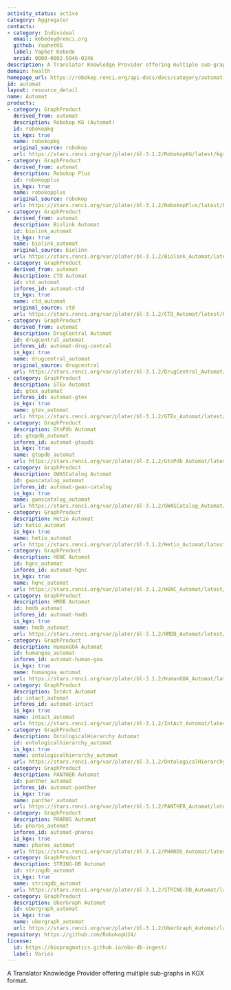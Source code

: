 ```yaml
---
activity_status: active
category: Aggregator
contacts:
- category: Individual
  email: kebedey@renci.org
  github: YaphetKG
  label: Yaphet Kebede
  orcid: 0000-0002-5046-0246
description: A Translator Knowledge Provider offering multiple sub-graphs in KGX format.
domain: health
homepage_url: https://robokop.renci.org/api-docs/docs/category/automat
id: automat
layout: resource_detail
name: Automat
products:
- category: GraphProduct
  derived_from: automat
  description: Robokop KG (Automat)
  id: robokopkg
  is_kgx: true
  name: robokopkg
  original_source: robokop
  url: https://stars.renci.org/var/plater/bl-3.1.2/RobokopKG/latest/kgx_files
- category: GraphProduct
  derived_from: automat
  description: Robokop Plus
  id: robokopplus
  is_kgx: true
  name: robokopplus
  original_source: robokop
  url: https://stars.renci.org/var/plater/bl-3.1.2/RobokopPlus/latest/kgx_files
- category: GraphProduct
  derived_from: automat
  description: Biolink Automat
  id: biolink_automat
  is_kgx: true
  name: biolink_automat
  original_source: biolink
  url: https://stars.renci.org/var/plater/bl-3.1.2/Biolink_Automat/latest/kgx_files
- category: GraphProduct
  derived_from: automat
  description: CTD Automat
  id: ctd_automat
  infores_id: automat-ctd
  is_kgx: true
  name: ctd_automat
  original_source: ctd
  url: https://stars.renci.org/var/plater/bl-3.1.2/CTD_Automat/latest/kgx_files
- category: GraphProduct
  derived_from: automat
  description: DrugCentral Automat
  id: drugcentral_automat
  infores_id: automat-drug-central
  is_kgx: true
  name: drugcentral_automat
  original_source: drugcentral
  url: https://stars.renci.org/var/plater/bl-3.1.2/DrugCentral_Automat/latest/kgx_files
- category: GraphProduct
  description: GTEx Automat
  id: gtex_automat
  infores_id: automat-gtex
  is_kgx: true
  name: gtex_automat
  url: https://stars.renci.org/var/plater/bl-3.1.2/GTEx_Automat/latest/kgx_files
- category: GraphProduct
  description: GtoPdb Automat
  id: gtopdb_automat
  infores_id: automat-gtopdb
  is_kgx: true
  name: gtopdb_automat
  url: https://stars.renci.org/var/plater/bl-3.1.2/GtoPdb_Automat/latest/kgx_files
- category: GraphProduct
  description: GWASCatalog Automat
  id: gwascatalog_automat
  infores_id: automat-gwas-catalog
  is_kgx: true
  name: gwascatalog_automat
  url: https://stars.renci.org/var/plater/bl-3.1.2/GWASCatalog_Automat/latest/kgx_files
- category: GraphProduct
  description: Hetio Automat
  id: hetio_automat
  is_kgx: true
  name: hetio_automat
  url: https://stars.renci.org/var/plater/bl-3.1.2/Hetio_Automat/latest/kgx_files
- category: GraphProduct
  description: HGNC Automat
  id: hgnc_automat
  infores_id: automat-hgnc
  is_kgx: true
  name: hgnc_automat
  url: https://stars.renci.org/var/plater/bl-3.1.2/HGNC_Automat/latest/kgx_files
- category: GraphProduct
  description: HMDB Automat
  id: hmdb_automat
  infores_id: automat-hmdb
  is_kgx: true
  name: hmdb_automat
  url: https://stars.renci.org/var/plater/bl-3.1.2/HMDB_Automat/latest/kgx_files
- category: GraphProduct
  description: HumanGOA Automat
  id: humangoa_automat
  infores_id: automat-human-goa
  is_kgx: true
  name: humangoa_automat
  url: https://stars.renci.org/var/plater/bl-3.1.2/HumanGOA_Automat/latest/kgx_files
- category: GraphProduct
  description: IntAct Automat
  id: intact_automat
  infores_id: automat-intact
  is_kgx: true
  name: intact_automat
  url: https://stars.renci.org/var/plater/bl-3.1.2/IntAct_Automat/latest/kgx_files
- category: GraphProduct
  description: OntologicalHierarchy Automat
  id: ontologicalhierarchy_automat
  is_kgx: true
  name: ontologicalhierarchy_automat
  url: https://stars.renci.org/var/plater/bl-3.1.2/OntologicalHierarchy_Automat/latest/kgx_files
- category: GraphProduct
  description: PANTHER Automat
  id: panther_automat
  infores_id: automat-panther
  is_kgx: true
  name: panther_automat
  url: https://stars.renci.org/var/plater/bl-3.1.2/PANTHER_Automat/latest/kgx_files
- category: GraphProduct
  description: PHAROS Automat
  id: pharos_automat
  infores_id: automat-pharos
  is_kgx: true
  name: pharos_automat
  url: https://stars.renci.org/var/plater/bl-3.1.2/PHAROS_Automat/latest/kgx_files
- category: GraphProduct
  description: STRING-DB Automat
  id: stringdb_automat
  is_kgx: true
  name: stringdb_automat
  url: https://stars.renci.org/var/plater/bl-3.1.2/STRING-DB_Automat/latest/kgx_files
- category: GraphProduct
  description: UberGraph Automat
  id: ubergraph_automat
  is_kgx: true
  name: ubergraph_automat
  url: https://stars.renci.org/var/plater/bl-3.1.2/UberGraph_Automat/latest/kgx_files
repository: https://github.com/RobokopU24/
license:
  id: https://biopragmatics.github.io/obo-db-ingest/
  label: Varies
---
```

A Translator Knowledge Provider offering multiple sub-graphs in KGX format.